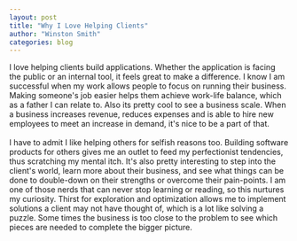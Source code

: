 ```yaml
---
layout: post
title: "Why I Love Helping Clients"
author: "Winston Smith"
categories: blog
---
```


I love helping clients build applications. Whether the application is facing the public or an internal tool, it feels great to make a difference. I know I am successful when my work allows people to focus on running their business. Making someone's job easier helps them achieve work-life balance, which as a father I can relate to. Also its pretty cool to see a business scale. When a business increases revenue, reduces expenses and is able to hire new employees to meet an increase in demand, it's nice to be a part of that.  
<br>
I have to admit I like helping others for selfish reasons too. Building software products for others gives me an outlet to feed my perfectionist tendencies, thus scratching my mental itch. It's also pretty interesting to step into the client's world, learn more about their business, and see what things can be done to double-down on their strengths or overcome their pain-points. I am one of those nerds that can never stop learning or reading, so this nurtures my curiosity. Thirst for exploration and optimization allows me to implement solutions a client may not have thought of, which is a lot like solving a puzzle. Some times the business is too close to the problem to see which pieces are needed to complete the bigger picture.
